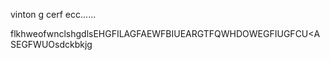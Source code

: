 
vinton g cerf ecc......


flkhweofwnclshgdlsEHGFILAGFAEWFBIUEARGTFQWHDOWEGFIUGFCU<ASEGFWUOsdckbkjg
